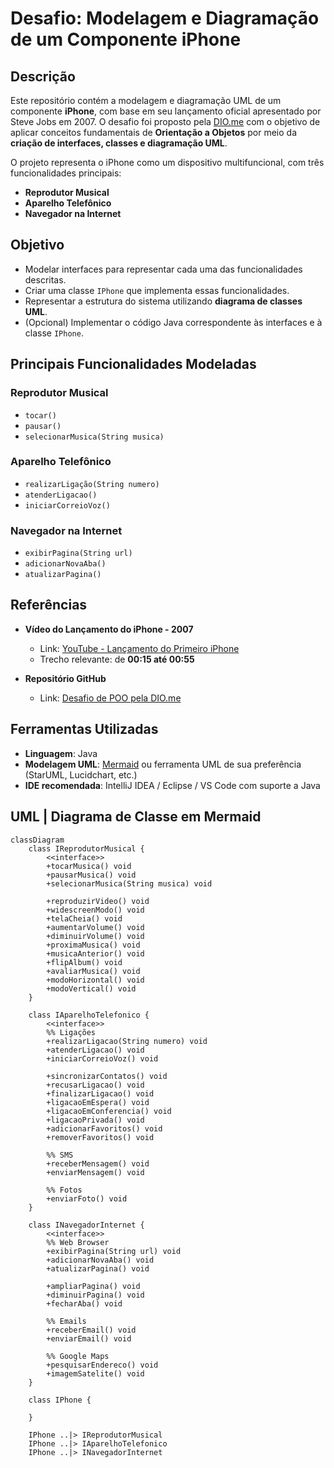 # Desafio: Modelagem e Diagramação de um Componente iPhone

## Descrição

Este repositório contém a modelagem e diagramação UML de um componente **iPhone**, com base em seu lançamento oficial apresentado por Steve Jobs em 2007. O desafio foi proposto pela <a href="https://www.dio.me/" target="_blank">DIO.me</a> com o objetivo de aplicar conceitos fundamentais de **Orientação a Objetos** por meio da **criação de interfaces, classes e diagramação UML**.

O projeto representa o iPhone como um dispositivo multifuncional, com três funcionalidades principais:
- **Reprodutor Musical**
- **Aparelho Telefônico**
- **Navegador na Internet**

## Objetivo

- Modelar interfaces para representar cada uma das funcionalidades descritas.
- Criar uma classe `IPhone` que implementa essas funcionalidades.
- Representar a estrutura do sistema utilizando **diagrama de classes UML**.
- (Opcional) Implementar o código Java correspondente às interfaces e à classe `IPhone`.

## Principais Funcionalidades Modeladas

### Reprodutor Musical
- `tocar()`
- `pausar()`
- `selecionarMusica(String musica)`

### Aparelho Telefônico
- `realizarLigação(String numero)`
- `atenderLigacao()`
- `iniciarCorreioVoz()`

### Navegador na Internet
- `exibirPagina(String url)`
- `adicionarNovaAba()`
- `atualizarPagina()`

## Referências

- **Vídeo do Lançamento do iPhone - 2007**
  - Link: <a href="https://www.youtube.com/watch?v=9ou608QQRq8&ab_channel=TuchilaRino" target="_blank">YouTube - Lançamento do Primeiro iPhone</a>
  - Trecho relevante: de **00:15 até 00:55**

- **Repositório GitHub**
  - Link: <a href="https://github.com/digitalinnovationone/trilha-java-basico/tree/main/desafios/poo" target="_blank">Desafio de POO pela DIO.me</a>

## Ferramentas Utilizadas

- **Linguagem**: Java
- **Modelagem UML**: <a href="https://mermaid.js.org/" target="_blank">Mermaid</a> ou ferramenta UML de sua preferência (StarUML, Lucidchart, etc.)
- **IDE recomendada**: IntelliJ IDEA / Eclipse / VS Code com suporte a Java

## UML | Diagrama de Classe em Mermaid

```mermaid
classDiagram
    class IReprodutorMusical {
        <<interface>>
        +tocarMusica() void
        +pausarMusica() void
        +selecionarMusica(String musica) void

        +reproduzirVideo() void
        +widescreenModo() void
        +telaCheia() void
        +aumentarVolume() void
        +diminuirVolume() void
        +proximaMusica() void
        +musicaAnterior() void
        +flipAlbum() void
        +avaliarMusica() void
        +modoHorizontal() void
        +modoVertical() void
    }

    class IAparelhoTelefonico {
        <<interface>>
        %% Ligações
        +realizarLigacao(String numero) void
        +atenderLigacao() void
        +iniciarCorreioVoz() void
        
        +sincronizarContatos() void
        +recusarLigacao() void
        +finalizarLigacao() void
        +ligacaoEmEspera() void
        +ligacaoEmConferencia() void
        +ligacaoPrivada() void
        +adicionarFavoritos() void
        +removerFavoritos() void

        %% SMS
        +receberMensagem() void
        +enviarMensagem() void

        %% Fotos
        +enviarFoto() void
    }

    class INavegadorInternet {
        <<interface>>
        %% Web Browser
        +exibirPagina(String url) void
        +adicionarNovaAba() void
        +atualizarPagina() void

        +ampliarPagina() void
        +diminuirPagina() void
        +fecharAba() void

        %% Emails
        +receberEmail() void
        +enviarEmail() void

        %% Google Maps
        +pesquisarEndereco() void
        +imagemSatelite() void
    }

    class IPhone {

    }

    IPhone ..|> IReprodutorMusical
    IPhone ..|> IAparelhoTelefonico
    IPhone ..|> INavegadorInternet
```
